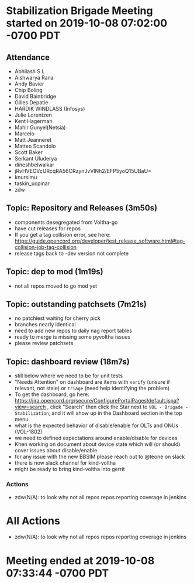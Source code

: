 # Stabilization Brigade Meeting started on 2019-10-08 07:02:00 -0700 PDT

## Attendance
- Abhilash S L
- Aishwarya Rana
- Andy Bavier
- Chip Boling
- David Bainbridge
- Gilles Depatie
- HARDIK WINDLASS (Infosys)
- Julie Lorentzen
- Kent Hagerman
- Mahir Gunyel(Netsia)
- Marcelo
- Matt Jeanneret
- Matteo Scandolo
- Scott Baker
- Serkant Uluderya
- dineshbelwalkar
- jRvHVEOVcURcqRA56CRzynJvVlNh2/EFP5yoQ15UBaU=
- knursimu
- taskin_ucpinar
- zdw

## Topic: Repository and Releases (3m50s)
- components desegregated from Voltha-go
- have cut releases for repos
- If you get a tag collision error, see here: https://guide.opencord.org/developer/test_release_software.html#tag-collision-job-tag-collision
- release tags back to -dev version not complete

## Topic: dep to mod (1m19s)
- not all repos moved to go mod yet

## Topic: outstanding patchsets (7m21s)
- no patchiest waiting for cherry pick
- branches nearly identical
- need to add new repos to daily nag report tables
- ready to merge is missing some pyvoltha issues
- please review patchsets

## Topic: dashboard review (18m7s)
- still below where we need to be for unit tests
- "Needs Attention" on dashboard are items with `verify` (unsure if relevant, not stale) or `triage` (need help identifying the problem)
- To get the dashboard, go here: https://jira.opencord.org/secure/ConfigurePortalPages!default.jspa?view=search , click "Search" then click the Star next to `VOL - Brigade - Stabilization`, and it will show up in the Dashboard section in the top menu.
- what is the expected behavior of disable/enable for OLTs and ONUs (VOL-1802)
- we need to defined expectations around enable/disable for devices
- Khen working on document about device state which will (or should) cover issues about disable/enable
- for any issue with the new BBSIM please reach out to @teone on slack
- there is now slack channel for kind-voltha
- might be ready to bring kind-voltha into gerrit

### Actions
- zdw(N/A): to look why not all repos repos reporting coverage in jenkins

# All Actions
- zdw(N/A): to look why not all repos repos reporting coverage in jenkins

# Meeting ended at 2019-10-08 07:33:44 -0700 PDT
